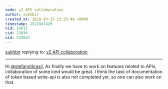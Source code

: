 ```yaml
---
node: v2 API collaboration
author: sukhbir
created_at: 2018-03-23 23:23:49 +0000
timestamp: 1521847429
nid: 16015
cid: 23030
uid: 525032
---
```




[sukhbir](../profile/sukhbir) replying to: [v2 API collaboration](../notes/stefannibrasil/03-23-2018/v2-api-collaboration)

----
Hi [@stefannibrasil](/profile/stefannibrasil), As finally we have to work on features related to APIs, collaboration of some kind would be great. I think the task of documentation of token based write-api is also not completed yet, so one can also work on that. 